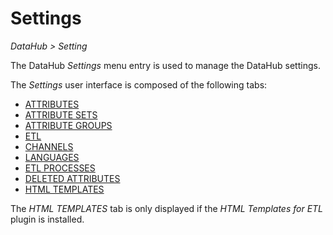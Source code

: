 # Settings  

*DataHub > Setting*

The DataHub *Settings* menu entry is used to manage the DataHub settings.

The *Settings* user interface is composed of the following tabs:
  - [ATTRIBUTES](./02a_Attributes.md)
  - [ATTRIBUTE SETS](./02b_AttributeSets.md)
  - [ATTRIBUTE GROUPS](./02c_AttributeGroups.md)
  - [ETL](./02d_ETL.md)
  - [CHANNELS](./02e_Channels.md)
  - [LANGUAGES](./02f_Languages.md)
  - [ETL PROCESSES](./02h_ETLProcesses.md)
  - [DELETED ATTRIBUTES](./02i_DeletedAttributes.md)
  - [HTML TEMPLATES](./02j_HTMLTemplates.md)

The *HTML TEMPLATES* tab is only displayed if the *HTML Templates for ETL* plugin is installed.
